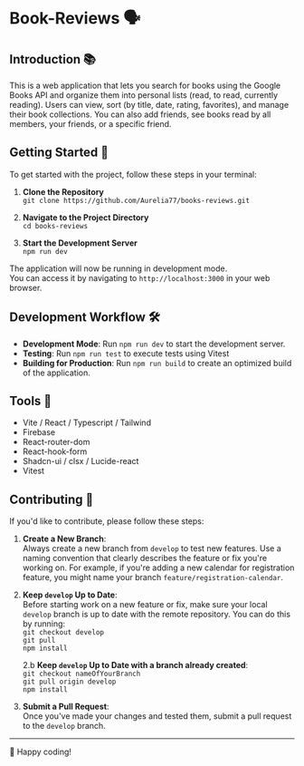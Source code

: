 # Book-Reviews 🗣️

## Introduction 📚

This is a web application that lets you search for books using the Google Books API and organize them into personal lists (read, to read, currently reading). Users can view, sort (by title, date, rating, favorites), and manage their book collections.
You can also add friends, see books read by all members, your friends, or a specific friend.

## Getting Started 🚀

To get started with the project, follow these steps in your terminal:

1. **Clone the Repository**  
   `git clone https://github.com/Aurelia77/books-reviews.git`

2. **Navigate to the Project Directory**  
   `cd books-reviews`

3. **Start the Development Server**  
   `npm run dev`

The application will now be running in development mode.
<br/>
You can access it by navigating to `http://localhost:3000` in your web browser.

## Development Workflow 🛠️

- **Development Mode**: Run `npm run dev` to start the development server.
- **Testing**: Run `npm run test` to execute tests using Vitest
- **Building for Production**: Run `npm run build` to create an optimized build of the application.

## Tools 🧰

- Vite / React / Typescript / Tailwind
  <br/>
- Firebase
  <br/>
- React-router-dom
  <br/>
- React-hook-form
  <br/>
- Shadcn-ui / clsx / Lucide-react
  <br/>
- Vitest

## Contributing 🤝

If you'd like to contribute, please follow these steps:

1. **Create a New Branch**:  
   Always create a new branch from `develop` to test new features. Use a naming convention that clearly describes the feature or fix you're working on. For example, if you're adding a new calendar for registration feature, you might name your branch `feature/registration-calendar`.

2. **Keep `develop` Up to Date**:  
   Before starting work on a new feature or fix, make sure your local `develop` branch is up to date with the remote repository. You can do this by running:  
   `git checkout develop`  
   `git pull`  
   `npm install`

   2.b **Keep `develop` Up to Date with a branch already created**:  
   `git checkout nameOfYourBranch`  
   `git pull origin develop`  
   `npm install`

3. **Submit a Pull Request**:  
   Once you've made your changes and tested them, submit a pull request to the `develop` branch.

---

🚀 Happy coding!
